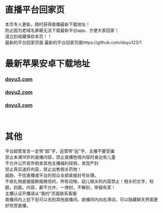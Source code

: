 # 直播平台回家页
本页专人更新，随时获得直播最新下载地址！<br>
防止因为老域名屏蔽无法下载最新平台app，方便大家回家！<br>
请立刻收藏保存本页！！<br>
最新的平台回家页面  最新的平台回家页面https://github.com/doyu123/1       <br>

# 最新苹果安卓下载地址
### [doyu3.com](http://doyu1.com)
### [doyu2.com](http://doyu2.com)
### [doyu3.com](http://doyu3.com)
<br>

# 其他
平台超管发言一定带“超”字，巡管带“巡”字，主播不要受骗<br>
禁止未满18岁的直播内容，禁止直播色情内容时身边有儿童<br>
不允许公开宣传倒卖其他主播福利视频，发现严封<br>
禁止真实迷奸内容，禁止出售相关药物！<br>
威胁、干扰直播或平台的观众全部直接封号处理。<br>
不收礼物直接报群报微信的，所有动物、幼儿相关的内容禁止！相关的文字，标题，封面，内容，都不允许，一律封，不解封，举报有奖！<br>
主播认证开播请从“我的”页面联系客服<br>
直播间内上划下划可以去到其他直播间，直播间内向右滑动，可以隐藏聊天界面更好欣赏直播。<br>
